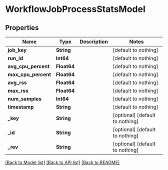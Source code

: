# WorkflowJobProcessStatsModel


## Properties
Name | Type | Description | Notes
------------ | ------------- | ------------- | -------------
**job_key** | **String** |  | [default to nothing]
**run_id** | **Int64** |  | [default to nothing]
**avg_cpu_percent** | **Float64** |  | [default to nothing]
**max_cpu_percent** | **Float64** |  | [default to nothing]
**avg_rss** | **Float64** |  | [default to nothing]
**max_rss** | **Float64** |  | [default to nothing]
**num_samples** | **Int64** |  | [default to nothing]
**timestamp** | **String** |  | [default to nothing]
**_key** | **String** |  | [optional] [default to nothing]
**_id** | **String** |  | [optional] [default to nothing]
**_rev** | **String** |  | [optional] [default to nothing]


[[Back to Model list]](../README.md#models) [[Back to API list]](../README.md#api-endpoints) [[Back to README]](../README.md)


